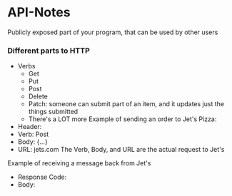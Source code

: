 # API-Notes

Publicly exposed part of your program, that can be used by other users

### Different parts to HTTP
- Verbs
  - Get
  - Put
  - Post
  - Delete
  - Patch: someone can submit part of an item, and it updates just the things submitted
  - There's a LOT more
Example of sending an order to Jet's Pizza:
- Header:
- Verb: Post
- Body: {...}
- URL: jets.com
The Verb, Body, and URL are the actual request to Jet's

Example of receiving a message back from Jet's
- Response Code:
- Body: 
